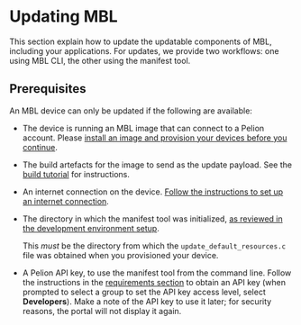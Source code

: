 # Updating MBL

This section explain how to update the updatable components of MBL, including your applications. For updates, we provide two workflows: one using MBL CLI, the other using the manifest tool.

## Prerequisites

An MBL device can only be updated if the following are available:

* The device is running an MBL image that can connect to a Pelion account. Please [install an image and provision your devices before you continue](../first-image/index.html).
* The build artefacts for the image to send as the update payload. See the [build tutorial](../first-image/index.html) for instructions.
* An internet connection on the device. [Follow the instructions to set up an internet connection](../first-image/connecting-to-a-network-and-pelion-device-management.html).
* The directory in which the manifest tool was initialized, [as reviewed in the development environment setup](../first-image/provisioning-for-pelion-device-management.html).

    <span class="notes">This *must* be the directory from which the `update_default_resources.c` file was obtained when you provisioned your device.</span>

* A Pelion API key, to use the manifest tool from the command line. Follow the instructions in the [requirements section](../first-image/provisioning-for-pelion-device-management.html) to obtain an API key (when prompted to select a group to set the API key access level, select **Developers**). Make a note of the API key to use it later; for security reasons, the portal will not display it again.
